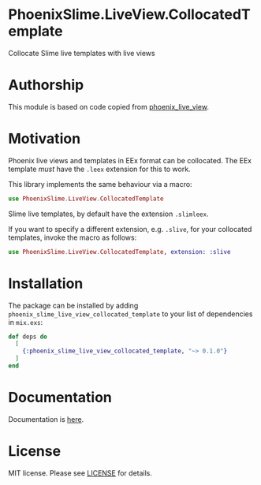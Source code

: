 # PhoenixSlime.LiveView.CollocatedTemplate

Collocate Slime live templates with live views

# Authorship

This module is based on code copied from [phoenix_live_view].

[phoenix_live_view]: https://github.com/phoenixframework/phoenix_live_view

# Motivation

Phoenix live views and templates in EEx format can be collocated.
The EEx template *must* have the `.leex` extension for this to work.

This library implements the same behaviour via a macro:

```elixir
use PhoenixSlime.LiveView.CollocatedTemplate
```

Slime live templates, by default have the extension `.slimleex`.

If you want to specify a different extension, e.g. `.slive`,
for your collocated templates, invoke the macro as follows:

```elixir
use PhoenixSlime.LiveView.CollocatedTemplate, extension: :slive
```

# Installation

The package can be installed by adding
`phoenix_slime_live_view_collocated_template` to your list of dependencies in `mix.exs`:

```elixir
def deps do
  [
    {:phoenix_slime_live_view_collocated_template, "~> 0.1.0"}
  ]
end
```

# Documentation

Documentation is [here][documentation].

[documentation]: https://hexdocs.pm/phoenix_slime_live_view_collocated_template

# License

MIT license. Please see [LICENSE][license] for details.

[LICENSE]: https://github.com/leanpanda-com/phoenix_slime_live_view_collocated_template/blob/master/LICENSE

